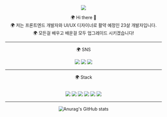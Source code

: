 <div align=center>
<img src="https://capsule-render.vercel.app/api?type=wave&color=auto&height=300&section=header&text=This is%20UBBA&fontSize=90" />


🌍 Hi there 👋 <br>
🌍 저는 프론트엔드 개발자와 UI/UX 디자이너로 활약 예정인 23살 개발자입니다. <br>
🌍 모든걸 배우고 배운걸 모두 업그레이드 시키겠습니다!<br>


  <hr>
🌍 SNS
<br><br>
 <a href="https://github.com/ubbba" target="_blank"><img src="https://img.shields.io/badge/GitHub-0B2C4A?style=flat-square&logo=github&logoColor=white"/></a>
  <a href="https://blog.naver.com/shxm2015" target="_blank"><img src="https://img.shields.io/badge/Blog-03C75A?style=flat-square&logo=naver&logoColor=white"/></a>
  <a href="#" target="_blank"><img src="https://img.shields.io/badge/insect8366@gmail.com-31A8FF?style=flat-square&logo=gmail&logoColor=white"/></a>
  
  <hr>
  
  🌍 Stack
  <br><br>
  
  <a href="#" target="_blank"><img src="https://img.shields.io/badge/HTML-E34F26?style=flat-square&logo=html5&logoColor=white"/></a>
  <a href="#" target="_blank"><img src="https://img.shields.io/badge/CSS-1572B6?style=flat-square&logo=css3&logoColor=white"/></a>
  <a href="#" target="_blank"><img src="https://img.shields.io/badge/JAVA SCRIPT-F7DF1E?style=flat-square&logo=javascript&logoColor=white"/></a>
  <a href="#" target="_blank"><img src="https://img.shields.io/badge/React-61DAFB?style=flat-square&logo=react&logoColor=white"/></a>
  <a href="#" target="_blank"><img src="https://img.shields.io/badge/TYPE SCRIPT-3178C6?style=flat-square&logo=typescript&logoColor=white"/></a>
  <a href="#" target="_blank"><img src="https://img.shields.io/badge/FIGMA-F24E1E?style=flat-square&logo=figma&logoColor=white"/></a>
    <hr>
  ![Anurag's GitHub stats](https://github-readme-stats.vercel.app/api?username=ubbba&show_icons=true&theme=dracula)
 </div>
